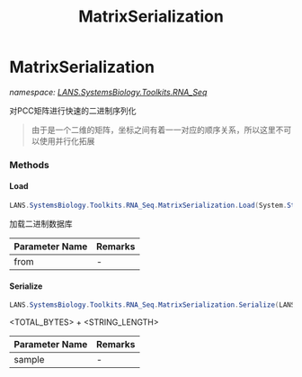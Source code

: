 ﻿---
title: MatrixSerialization
---

# MatrixSerialization
_namespace: [LANS.SystemsBiology.Toolkits.RNA_Seq](N-LANS.SystemsBiology.Toolkits.RNA_Seq.html)_

对PCC矩阵进行快速的二进制序列化

> 由于是一个二维的矩阵，坐标之间有着一一对应的顺序关系，所以这里不可以使用并行化拓展


### Methods

#### Load
```csharp
LANS.SystemsBiology.Toolkits.RNA_Seq.MatrixSerialization.Load(System.String)
```
加载二进制数据库

|Parameter Name|Remarks|
|--------------|-------|
|from|-|


#### Serialize
```csharp
LANS.SystemsBiology.Toolkits.RNA_Seq.MatrixSerialization.Serialize(LANS.SystemsBiology.Toolkits.RNA_Seq.dataExprMAT.ExprSamples)
```
<TOTAL_BYTES> + <STRING_LENGTH>

|Parameter Name|Remarks|
|--------------|-------|
|sample|-|



